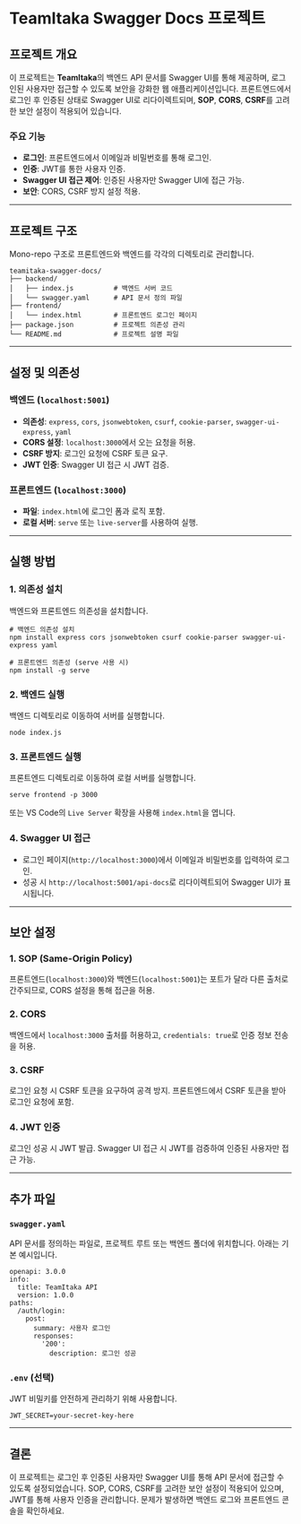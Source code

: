 <h1>TeamItaka Swagger Docs 프로젝트</h1>

<h2>프로젝트 개요</h2>
<p>이 프로젝트는 <strong>TeamItaka</strong>의 백엔드 API 문서를 Swagger UI를 통해 제공하며, 로그인된 사용자만 접근할 수 있도록 보안을 강화한 웹 애플리케이션입니다. 프론트엔드에서 로그인 후 인증된 상태로 Swagger UI로 리다이렉트되며, <strong>SOP</strong>, <strong>CORS</strong>, <strong>CSRF</strong>를 고려한 보안 설정이 적용되어 있습니다.</p>

<h3>주요 기능</h3>
<ul>
  <li><strong>로그인</strong>: 프론트엔드에서 이메일과 비밀번호를 통해 로그인.</li>
  <li><strong>인증</strong>: JWT를 통한 사용자 인증.</li>
  <li><strong>Swagger UI 접근 제어</strong>: 인증된 사용자만 Swagger UI에 접근 가능.</li>
  <li><strong>보안</strong>: CORS, CSRF 방지 설정 적용.</li>
</ul>

<hr>

<h2>프로젝트 구조</h2>
<p>Mono-repo 구조로 프론트엔드와 백엔드를 각각의 디렉토리로 관리합니다.</p>
<pre><code>teamitaka-swagger-docs/
├── backend/
│   ├── index.js          # 백엔드 서버 코드
│   └── swagger.yaml      # API 문서 정의 파일
├── frontend/
│   └── index.html        # 프론트엔드 로그인 페이지
├── package.json          # 프로젝트 의존성 관리
└── README.md             # 프로젝트 설명 파일
</code></pre>

<hr>

<h2>설정 및 의존성</h2>

<h3>백엔드 (<code>localhost:5001</code>)</h3>
<ul>
  <li><strong>의존성</strong>: <code>express</code>, <code>cors</code>, <code>jsonwebtoken</code>, <code>csurf</code>, <code>cookie-parser</code>, <code>swagger-ui-express</code>, <code>yaml</code></li>
  <li><strong>CORS 설정</strong>: <code>localhost:3000</code>에서 오는 요청을 허용.</li>
  <li><strong>CSRF 방지</strong>: 로그인 요청에 CSRF 토큰 요구.</li>
  <li><strong>JWT 인증</strong>: Swagger UI 접근 시 JWT 검증.</li>
</ul>

<h3>프론트엔드 (<code>localhost:3000</code>)</h3>
<ul>
  <li><strong>파일</strong>: <code>index.html</code>에 로그인 폼과 로직 포함.</li>
  <li><strong>로컬 서버</strong>: <code>serve</code> 또는 <code>live-server</code>를 사용하여 실행.</li>
</ul>

<hr>

<h2>실행 방법</h2>

<h3>1. 의존성 설치</h3>
<p>백엔드와 프론트엔드 의존성을 설치합니다.</p>
<pre><code class="language-bash"># 백엔드 의존성 설치
npm install express cors jsonwebtoken csurf cookie-parser swagger-ui-express yaml
</code></pre>

<pre><code class="language-baseh"># 프론트엔드 의존성 (serve 사용 시)
npm install -g serve
</code></pre>

<h3>2. 백엔드 실행</h3>
<p>백엔드 디렉토리로 이동하여 서버를 실행합니다.</p>
<pre><code class="language-bash">node index.js
</code></pre>

<h3>3. 프론트엔드 실행</h3>
<p>프론트엔드 디렉토리로 이동하여 로컬 서버를 실행합니다.</p>
<pre><code class="language-bash">serve frontend -p 3000
</code></pre>
<p>또는 VS Code의 <code>Live Server</code> 확장을 사용해 <code>index.html</code>을 엽니다.</p>

<h3>4. Swagger UI 접근</h3>
<ul>
  <li>로그인 페이지(<code>http://localhost:3000</code>)에서 이메일과 비밀번호를 입력하여 로그인.</li>
  <li>성공 시 <code>http://localhost:5001/api-docs</code>로 리다이렉트되어 Swagger UI가 표시됩니다.</li>
</ul>

<hr>

<h2>보안 설정</h2>

<h3>1. SOP (Same-Origin Policy)</h3>
<p>프론트엔드(<code>localhost:3000</code>)와 백엔드(<code>localhost:5001</code>)는 포트가 달라 다른 출처로 간주되므로, CORS 설정을 통해 접근을 허용.</p>

<h3>2. CORS</h3>
<p>백엔드에서 <code>localhost:3000</code> 출처를 허용하고, <code>credentials: true</code>로 인증 정보 전송을 허용.</p>

<h3>3. CSRF</h3>
<p>로그인 요청 시 CSRF 토큰을 요구하여 공격 방지. 프론트엔드에서 CSRF 토큰을 받아 로그인 요청에 포함.</p>

<h3>4. JWT 인증</h3>
<p>로그인 성공 시 JWT 발급. Swagger UI 접근 시 JWT를 검증하여 인증된 사용자만 접근 가능.</p>

<hr>

<h2>추가 파일</h2>

<h3><code>swagger.yaml</code></h3>
<p>API 문서를 정의하는 파일로, 프로젝트 루트 또는 백엔드 폴더에 위치합니다. 아래는 기본 예시입니다.</p>
<pre><code class="language-yaml">openapi: 3.0.0
info:
  title: TeamItaka API
  version: 1.0.0
paths:
  /auth/login:
    post:
      summary: 사용자 로그인
      responses:
        '200':
          description: 로그인 성공
</code></pre>

<h3><code>.env</code> (선택)</h3>
<p>JWT 비밀키를 안전하게 관리하기 위해 사용합니다.</p>
<pre><code class="language-shell">JWT_SECRET=your-secret-key-here
</code></pre>

<hr>

<h2>결론</h2>
<p>이 프로젝트는 로그인 후 인증된 사용자만 Swagger UI를 통해 API 문서에 접근할 수 있도록 설정되었습니다. SOP, CORS, CSRF를 고려한 보안 설정이 적용되어 있으며, JWT를 통해 사용자 인증을 관리합니다. 문제가 발생하면 백엔드 로그와 프론트엔드 콘솔을 확인하세요.</p>